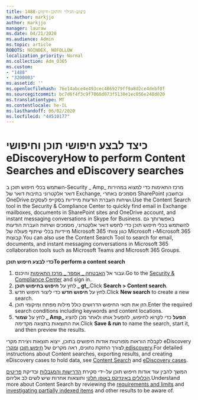 ```yaml
---
title: 1488-ביצוע-הגילוי והתוכן-חיפוש
ms.author: markjjo
author: markjjo
manager: lauraw
ms.date: 04/21/2020
ms.audience: Admin
ms.topic: article
ROBOTS: NOINDEX, NOFOLLOW
localization_priority: Normal
ms.collection: Adm_O365
ms.custom:
- "1488"
- "3200003"
ms.assetid: ''
ms.openlocfilehash: 76e14abce4e493cec4869279ff9a8d2ce4debf0f
ms.sourcegitcommit: bc7d6f4f3c9f7060d073f5130e1ec856e248d020
ms.translationtype: MT
ms.contentlocale: he-IL
ms.lasthandoff: 06/02/2020
ms.locfileid: "44510177"
---
```

# <a name="how-to-perform-content-searches-and-ediscovery-searches"></a><span data-ttu-id="d0573-102">כיצד לבצע חיפושי תוכן וחיפושי eDiscovery</span><span class="sxs-lookup"><span data-stu-id="d0573-102">How to perform Content Searches and eDiscovery searches</span></span>

<span data-ttu-id="d0573-103">השתמש בכלי חיפוש תוכן ב-Security _ Amp_ מרכז התאימות כדי למצוא במהירות דואר אלקטרוני בתיבות דואר של Exchange, מסמכים באתרי SharePoint ובחשבון OneDrive ושיחות העברת הודעות מיידיות בסקייפ לעסקים.</span><span class="sxs-lookup"><span data-stu-id="d0573-103">Use the Content Search tool in the Security & Compliance Center to quickly find email in Exchange mailboxes, documents in SharePoint sites and OneDrive account, and instant messaging conversations in Skype for Business.</span></span> <span data-ttu-id="d0573-104">באפשרותך גם להשתמש בכלי חיפוש תוכן כדי לחפש דואר אלקטרוני, מסמכים ושיחות העברת הודעות מיידיות בכלי שיתוף פעולה של Microsoft 365 כגון צוותי Microsoft ו-Microsoft 365 קבוצות.</span><span class="sxs-lookup"><span data-stu-id="d0573-104">You can also use the Content Search Tool to search for email, documents, and instant messaging conversations in Microsoft 365 collaboration tools such as Microsoft Teams and Microsoft 365 Groups.</span></span>

<span data-ttu-id="d0573-105">**כדי לבצע חיפוש תוכן**</span><span class="sxs-lookup"><span data-stu-id="d0573-105">**To perform a content search**</span></span>

1. <span data-ttu-id="d0573-106">עבור אל [האבטחה _ אמפר _ מרכז התאימות](https://protection.office.com) והיכנס.</span><span class="sxs-lookup"><span data-stu-id="d0573-106">Go to the [Security & Compliance Center](https://protection.office.com) and sign in.</span></span>
2. <span data-ttu-id="d0573-107">לחץ על **חיפוש בחיפוש תוכן _ gt_**.</span><span class="sxs-lookup"><span data-stu-id="d0573-107">Click **Search > Content search**.</span></span>
3. <span data-ttu-id="d0573-108">לחץ על **חיפוש חדש** כדי ליצור חיפוש חדש.</span><span class="sxs-lookup"><span data-stu-id="d0573-108">Click **New search** to create a new search.</span></span>
4. <span data-ttu-id="d0573-109">הזן את תנאי החיפוש הדרושים כולל מילות מפתח ומיקומי תוכן.</span><span class="sxs-lookup"><span data-stu-id="d0573-109">Enter the required search conditions including keywords and content locations.</span></span>  
5. <span data-ttu-id="d0573-110">לחץ על **שמור _ Amp_ הפעל** כדי לקרוא לחיפוש, להפעיל אותו ולאחר מכן להציג את התוצאות בתצוגה מקדימה.</span><span class="sxs-lookup"><span data-stu-id="d0573-110">Click **Save & run** to name the search, start it, and then preview the results.</span></span>

<span data-ttu-id="d0573-111">לקבלת הוראות מפורטות אודות חיפושים בתוכן, ייצוא תוצאות ויצירת מקרי eDiscovery לצורך החזקת נתונים, ראה מקרים של [חיפוש תוכן](https://docs.microsoft.com/microsoft-365/compliance/content-search) [ומקרי ediscovery](https://docs.microsoft.com/microsoft-365/compliance/ediscovery-cases).</span><span class="sxs-lookup"><span data-stu-id="d0573-111">For detailed instructions about Content searches, exporting results, and creating eDiscovery cases to hold data, see [Content Search](https://docs.microsoft.com/microsoft-365/compliance/content-search) and [eDiscovery cases](https://docs.microsoft.com/microsoft-365/compliance/ediscovery-cases).</span></span>

<span data-ttu-id="d0573-112">המשך להבין עוד אודות חיפוש תוכן על-ידי סקירת [הדרישות והמגבלות](https://docs.microsoft.com/microsoft-365/compliance/limits-for-content-search) ובדיקת [פריטים הכלולים באינדקס באופן חלקי](https://docs.microsoft.com/microsoft-365/compliance/investigating-partially-indexed-items-in-ediscovery) ותוצאות אחרות שיש לשים לב אליהם.</span><span class="sxs-lookup"><span data-stu-id="d0573-112">Understand more about Content Search by reviewing the [requirements and limits](https://docs.microsoft.com/microsoft-365/compliance/limits-for-content-search) and  [investigating partially indexed items](https://docs.microsoft.com/microsoft-365/compliance/investigating-partially-indexed-items-in-ediscovery) and other results to be aware of.</span></span>